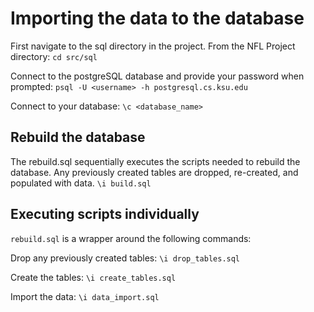 # Importing the data to the database

First navigate to the sql directory in the project. From the NFL Project directory:
`cd src/sql`

Connect to the postgreSQL database and provide your password when prompted:
`psql -U <username> -h postgresql.cs.ksu.edu`
	
Connect to your database:
`\c <database_name>`

## Rebuild the database
The rebuild.sql sequentially executes the scripts needed to rebuild the database. Any previously created tables are dropped, re-created, and populated with data.
`\i build.sql`

## Executing scripts individually
`rebuild.sql` is a wrapper around the following commands:

Drop any previously created tables:
`\i drop_tables.sql`

Create the tables:
`\i create_tables.sql`

Import the data:
`\i data_import.sql`